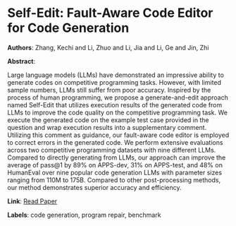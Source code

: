 # Self-Edit: Fault-Aware Code Editor for Code Generation

**Authors**: Zhang, Kechi and Li, Zhuo and Li, Jia and Li, Ge and Jin, Zhi

**Abstract**:

Large language models (LLMs) have demonstrated an impressive ability to generate codes on competitive programming tasks. However, with limited sample numbers, LLMs still suffer from poor accuracy. Inspired by the process of human programming, we propose a generate-and-edit approach named Self-Edit that utilizes execution results of the generated code from LLMs to improve the code quality on the competitive programming task. We execute the generated code on the example test case provided in the question and wrap execution results into a supplementary comment. Utilizing this comment as guidance, our fault-aware code editor is employed to correct errors in the generated code. We perform extensive evaluations across two competitive programming datasets with nine different LLMs. Compared to directly generating from LLMs, our approach can improve the average of pass@1 by 89% on APPS-dev, 31% on APPS-test, and 48% on HumanEval over nine popular code generation LLMs with parameter sizes ranging from 110M to 175B. Compared to other post-processing methods, our method demonstrates superior accuracy and efficiency.

**Link**: [Read Paper](https://doi.org/10.18653/v1/2023.acl-long.45)

**Labels**: code generation, program repair, benchmark

